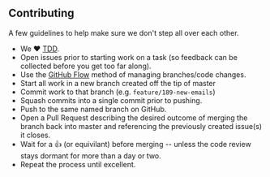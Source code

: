 ## Contributing

A few guidelines to help make sure we don't step all over each other.

* We :heart: [TDD](http://guides.rubyonrails.org/testing.html).
* Open issues prior to starting work on a task (so feedback can be collected before you get too far along).
* Use the [GitHub Flow](http://scottchacon.com/2011/08/31/github-flow.html) method of managing branches/code changes.
 * Start all work in a new branch created off the tip of master
 * Commit work to that branch (e.g. `feature/189-new-emails`)
 * Squash commits into a single commit prior to pushing.
 * Push to the same named branch on GitHub.
 * Open a Pull Request describing the desired outcome of merging the branch back into master and referencing the previously created issue(s) it closes.
* Wait for a :+1: (or equivilant) before merging -- unless the code review stays dormant for more than a day or two.
* Repeat the process until excellent.
